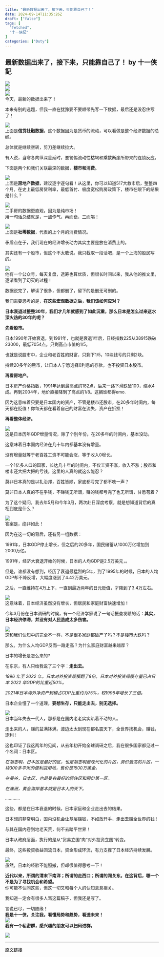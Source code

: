 ```yaml
---
title: "最新数据出来了，接下来，只能靠自己了！"
date: 2024-09-14T11:35:26Z
draft: ["false"]
tags: [
  "fetched",
  "十一侠記"
]
categories: ["Duty"]
---
```

最新数据出来了，接下来，只能靠自己了！ by 十一侠記
------
<div><section data-mpa-powered-by="yiban.io"><img data-imgfileid="100011195" data-ratio="0.07962962962962963" data-s="300,640" data-src="https://mmbiz.qpic.cn/mmbiz_png/JibRp6iay99MfTibMLe99BfiaEmpribCy3HynJkOpv4I1RiaficQpvRDwykAbRwQI9GqJkpJ3AGUdvv1XM6mO99BFEKkg/640?wx_fmt=other&amp;wxfrom=5&amp;wx_lazy=1&amp;wx_co=1&amp;tp=webp" data-type="other" data-w="1080" src="https://mmbiz.qpic.cn/mmbiz_png/JibRp6iay99MfTibMLe99BfiaEmpribCy3HynJkOpv4I1RiaficQpvRDwykAbRwQI9GqJkpJ3AGUdvv1XM6mO99BFEKkg/640?wx_fmt=other&amp;wxfrom=5&amp;wx_lazy=1&amp;wx_co=1&amp;tp=webp"></section><section><img data-imgfileid="100011191" data-ratio="0.2777777777777778" data-s="300,640" data-src="https://mmbiz.qpic.cn/mmbiz_png/JibRp6iay99Md75icibdIEd27AH8COUqiaicWgePn0ICsB4YCyTVasp3mxN0svm8O1pYHNLVkhF0E4ibCvLXs93icu9MlA/640?wx_fmt=other&amp;from=appmsg&amp;wxfrom=5&amp;wx_lazy=1&amp;wx_co=1&amp;tp=webp" data-type="png" data-w="900" src="https://mmbiz.qpic.cn/mmbiz_png/JibRp6iay99Md75icibdIEd27AH8COUqiaicWgePn0ICsB4YCyTVasp3mxN0svm8O1pYHNLVkhF0E4ibCvLXs93icu9MlA/640?wx_fmt=other&amp;from=appmsg&amp;wxfrom=5&amp;wx_lazy=1&amp;wx_co=1&amp;tp=webp"></section><section><img data-imgfileid="100011193" data-ratio="0.058666666666666666" data-src="https://mmbiz.qpic.cn/sz_mmbiz_gif/icTvzmhyEFuw81vA1QicbTUiaD0KWfOrV3UpwDlbhuJV3E2TDGzL8lMp9x3ATZGI1h7XRkm7K0FPA6WCZXz6POESw/640?wx_fmt=gif&amp;from=appmsg&amp;wxfrom=5&amp;wx_lazy=1&amp;wx_co=1&amp;tp=webp" data-w="750" src="https://mmbiz.qpic.cn/sz_mmbiz_gif/icTvzmhyEFuw81vA1QicbTUiaD0KWfOrV3UpwDlbhuJV3E2TDGzL8lMp9x3ATZGI1h7XRkm7K0FPA6WCZXz6POESw/640?wx_fmt=gif&amp;from=appmsg&amp;wxfrom=5&amp;wx_lazy=1&amp;wx_co=1&amp;tp=webp"></section><section><span>今天，最新的数据出来了！</span><p></p></section><section><span>本来有别的选题，但我一直在犹豫要不要顺带先写一下数据，最后还是没忍住写了！</span><p></p></section><section><img data-imgfileid="100011198" data-ratio="1.0107066381156318" data-s="300,640" data-src="https://mmbiz.qpic.cn/mmbiz_png/JibRp6iay99MefRW3WduePZ4CkiawxerkXJ4QKsVaL0JQwyYicTiaEw07APl8OYD8I1hmacr6s2QRj3lVtEutBCmXUA/640?wx_fmt=png&amp;from=appmsg" data-type="png" data-w="934" src="https://mmbiz.qpic.cn/mmbiz_png/JibRp6iay99MefRW3WduePZ4CkiawxerkXJ4QKsVaL0JQwyYicTiaEw07APl8OYD8I1hmacr6s2QRj3lVtEutBCmXUA/640?wx_fmt=png&amp;from=appmsg"></section><section><span>上面是<span><strong>信贷社融数据</strong></span>，这个数据因为是货币的流动，可以看做是整个经济数据的总纲。</span><p></p></section><section><span>总体就是继续空转，剪刀差继续拉大。</span><p></p></section><section><span>有人说，当寒冬向纵深蔓延时，要警惕流动性枯竭和乘数断崖所带来的连锁反应。</span><p></p></section><section><span>下面是两个和我们关联最深的数据，<span><strong>楼市和消费</strong></span>。</span><p></p></section><section><img data-imgfileid="100011199" data-ratio="0.9390243902439024" data-s="300,640" data-src="https://mmbiz.qpic.cn/mmbiz_png/JibRp6iay99MefRW3WduePZ4CkiawxerkXJ8oPJ0ia9AbgXAL0ZMcQNWPeFEorcgf1AnlCYmKsDjxsORlN5VnRy0TA/640?wx_fmt=png&amp;from=appmsg" data-type="png" data-w="820" src="https://mmbiz.qpic.cn/mmbiz_png/JibRp6iay99MefRW3WduePZ4CkiawxerkXJ8oPJ0ia9AbgXAL0ZMcQNWPeFEorcgf1AnlCYmKsDjxsORlN5VnRy0TA/640?wx_fmt=png&amp;from=appmsg"></section><section><span>上面是<strong><span>房地产数据</span></strong>，建议逐字逐句看！从这里，你可以知道517大救市后，整整四个月，在史上最低房贷利率，最低首付、极度宽松购房政策下，楼市在眼下的结果是什么？</span><p></p></section><section><img data-imgfileid="100011200" data-ratio="0.36944444444444446" data-s="300,640" data-src="https://mmbiz.qpic.cn/mmbiz_png/JibRp6iay99MefRW3WduePZ4CkiawxerkXJBGrLN1zlL1k00kuJRazRJRtEUibfPUrzt93Dg2lSZt29d84nialO8ic4g/640?wx_fmt=png&amp;from=appmsg" data-type="png" data-w="1080" src="https://mmbiz.qpic.cn/mmbiz_png/JibRp6iay99MefRW3WduePZ4CkiawxerkXJBGrLN1zlL1k00kuJRazRJRtEUibfPUrzt93Dg2lSZt29d84nialO8ic4g/640?wx_fmt=png&amp;from=appmsg"></section><section><span>二手房的数据更直观，因为是纯市场！</span></section><section><span>用一句话总结就是，一鼓作气，再而衰，三而竭！</span><p></p></section><section><img data-imgfileid="100011201" data-ratio="0.5638888888888889" data-s="300,640" data-src="https://mmbiz.qpic.cn/mmbiz_jpg/JibRp6iay99MefRW3WduePZ4CkiawxerkXJrFgBPbWGbLjticSIUzQQib9EN25ficIfQzIQfZ14DaLTaplBq7bpJk2Gw/640?wx_fmt=jpeg&amp;from=appmsg" data-type="jpeg" data-w="1080" src="https://mmbiz.qpic.cn/mmbiz_jpg/JibRp6iay99MefRW3WduePZ4CkiawxerkXJrFgBPbWGbLjticSIUzQQib9EN25ficIfQzIQfZ14DaLTaplBq7bpJk2Gw/640?wx_fmt=jpeg&amp;from=appmsg"></section><section><span>上面是<span><strong>社零数据</strong></span>，代表的上个月的消费情况。</span><p></p></section><section><span>矛盾点在于，我们现在的经济增长动力其实主要是放在消费上的。</span><p></p></section><section><span>其实还有一个股市，但这个不太敢说。我只截取一段话吧，是一个上海的股民写的。</span><p></p></section><section><img data-imgfileid="100011202" data-ratio="0.6212962962962963" data-s="300,640" data-src="https://mmbiz.qpic.cn/mmbiz_png/JibRp6iay99MefRW3WduePZ4CkiawxerkXJ8FHSEpOQEVIkogmOYk7sDshLWl37MQgaSe2BRuM3pXeWG4ROoKg6xA/640?wx_fmt=png&amp;from=appmsg" data-type="png" data-w="1080" src="https://mmbiz.qpic.cn/mmbiz_png/JibRp6iay99MefRW3WduePZ4CkiawxerkXJ8FHSEpOQEVIkogmOYk7sDshLWl37MQgaSe2BRuM3pXeWG4ROoKg6xA/640?wx_fmt=png&amp;from=appmsg"></section><section><span>他有一个公众号，每天复盘，选筹也算优质，但很长时间以来，我从他的推文里，逐渐看到了幻灭的过程！</span><p></p></section><section><span>数据说完了，解读了很多，但都删了，留下的是删无可删的。</span><p></p></section><section><span>我们需要思考的是，<span><strong>在这些宏观数据之后，我们该如何应对？</strong></span></span><p></p></section><section><strong><span>日本</span><span>衰退过整整30年，我们才几年就感到了如此沉重，那么日本是怎么过来这水深火热的30年的呢？</span></strong><span></span><p></p></section><section><strong><span>先看股市。</span></strong><span></span><p></p></section><section><span>日本1990年开始衰退，到1991年，也就是衰退1年后，日经指数225从38915跌破23000，最低7054点，只剩高点市值的1/5。</span><p></p></section><section><span>也就是说股市中，企业和老百姓的财富，只剩下1/5，10块钱亏的只剩2块。</span><p></p></section><section><span>持续20多年的熊市，让日本人宁愿选择0利息的存款，也不投资日本股市。</span><p></p></section><section><strong><span>再看房地产。</span></strong><span></span><p></p></section><section><span>日本房产价格指数，1991年达到最高点的182点，后来一路下滑跌破100，缩水4成。再到2004年，地价直接降到了高点的1/8。这搁谁都得emo.</span><p></p></section><section><span>因为这意味着只要是日本国内的资产，不管是楼市还股市，在20多年时间内，每天都在贬值！你每天都在看着自己的财富在流失，资产在折损！</span><p></p></section><section><strong><span>再看整体经济。</span></strong><span></span><p></p></section><section><img data-imgfileid="100011203" data-ratio="0.7055921052631579" data-s="300,640" data-src="https://mmbiz.qpic.cn/mmbiz_jpg/JibRp6iay99MefRW3WduePZ4CkiawxerkXJZ3dBfYWbFSiccJOaA4FEUtJBSQUBNF3dQGsQNFYhfdDibr1icpkTB05Hw/640?wx_fmt=jpeg&amp;from=appmsg" data-type="jpeg" data-w="608" src="https://mmbiz.qpic.cn/mmbiz_jpg/JibRp6iay99MefRW3WduePZ4CkiawxerkXJZ3dBfYWbFSiccJOaA4FEUtJBSQUBNF3dQGsQNFYhfdDibr1icpkTB05Hw/640?wx_fmt=jpeg&amp;from=appmsg"></section><section><span>这是日本历年GDP增量情况，除了个别年份，在20多年的时间内，基本没动。</span><p></p></section><section><span>这意味着日本国内经济在几十年内都基本没有增量。</span><p></p></section><section><span>没有增量就等于老百姓工资不可能会涨，等于收入0增长。</span><p></p></section><section><span>一个1亿多人口的国家，长达几十年的时间内，不仅工资不涨，收入不涨；股市和楼市还大把大把的亏钱，这里的人真的就这么能忍？</span><p></p></section><section><span>莫非日本真的是以礼治邦，百姓皆顺，家底都亏完了都不吱一声？</span><p></p></section><section><span>莫非日本人真的不在乎钱，不赚钱无所谓，赚的钱都亏完了也无所谓，甘愿苟着？</span><p></p></section><section><span>为了这个疑问，我去年5月和今年3月，两次赴日深度考察，就是想知道背后的真相到底是什么？</span><p></p></section><section><img data-imgfileid="100011204" data-ratio="0.6666666666666666" data-s="300,640" data-src="https://mmbiz.qpic.cn/mmbiz_png/JibRp6iay99MefRW3WduePZ4CkiawxerkXJevsjmzrxTZRWqHeczQC47OtKPQfg7UN4m3fhkRIe8nAlmxdXQOria5Q/640?wx_fmt=png&amp;from=appmsg" data-type="png" data-w="1080" src="https://mmbiz.qpic.cn/mmbiz_png/JibRp6iay99MefRW3WduePZ4CkiawxerkXJevsjmzrxTZRWqHeczQC47OtKPQfg7UN4m3fhkRIe8nAlmxdXQOria5Q/640?wx_fmt=png&amp;from=appmsg"></section><section><span>答案是，绝非如此！</span><p></p></section><section><span>因为在这一切的背后，还有另一组数据：</span><p></p></section><section><span>1991年，日本GDP停止增长，但之后的20多年，国民储蓄从1000万亿增加到2000万亿。</span><p></p></section><section><span>1991年，经济大衰退开始的时候，日本的人均GDP是2.5万美元，。</span><p></p></section><section><span>但是，谁都没有想到，经历了衰退最猛烈的5年，到了1995年的时候，日本的人均GDP却不降反增，大幅度涨到了4.42万美元。</span><p></p></section><section><span>之后，一直维持在4万上下，一直到最近两年的日元贬值，才降到了3.4万左右。</span><p></p></section><section><img data-galleryid="" data-imgfileid="100011205" data-ratio="0.49537037037037035" data-s="300,640" data-src="https://mmbiz.qpic.cn/mmbiz_jpg/JibRp6iay99MefRW3WduePZ4CkiawxerkXJ98QxEKsz1HicXFGXKvNfXDqmlpiat0YXVUjleia03c6yyBBECT0sWBwaA/640?wx_fmt=jpeg&amp;from=appmsg" data-type="png" data-w="1080" src="https://mmbiz.qpic.cn/mmbiz_jpg/JibRp6iay99MefRW3WduePZ4CkiawxerkXJ98QxEKsz1HicXFGXKvNfXDqmlpiat0YXVUjleia03c6yyBBECT0sWBwaA/640?wx_fmt=jpeg&amp;from=appmsg"></section><section><span>这意味着，日本经济虽然没有增长，但居民和家庭财富快速增加！</span><p></p></section><section><span>今年3月份在日本调研的时候，有一个经济学家说了一句话振聋发聩的话：<span><strong>其实，日本经济停滞，并没有对人民造成太多伤害。</strong></span></span><p></p></section><section><img data-imgfileid="100011206" data-ratio="0.6744186046511628" data-s="300,640" data-src="https://mmbiz.qpic.cn/mmbiz_png/JibRp6iay99MefRW3WduePZ4CkiawxerkXJGZB8BH3y3l85I72jNMw8icvXictgGKHBibVhRBAKk23R6M9xmNBJQNbnA/640?wx_fmt=png&amp;from=appmsg" data-type="png" data-w="946" src="https://mmbiz.qpic.cn/mmbiz_png/JibRp6iay99MefRW3WduePZ4CkiawxerkXJGZB8BH3y3l85I72jNMw8icvXictgGKHBibVhRBAKk23R6M9xmNBJQNbnA/640?wx_fmt=png&amp;from=appmsg"></section><section><span>这和我们认知中的完全不一样，不是很多家庭都破产了吗？不是楼市大跌吗？</span><p></p></section><section><span>那么，为什么人均GDP反而一路走高？为什么家庭财富越来越厚？</span><p></p></section><section><span>日本的增长是怎么来的?</span><p></p></section><section><span>在东京，有人只给我说了三个字：<span><strong>走出去。</strong></span></span><p></p></section><section><span><em><span>1996 年至 2022 年，日本对外投资规模翻了8倍，日本对外投资规模存量已占日本 2022 年GDP的比重近50%。</span></em></span><p></p></section><section><span><em><span>2021年日本海外净资产规模占GDP比重约为75%，较1996年增长了三倍。</span></em></span><span></span><p></p></section><section><span>日本企业懂了一个道理，<span><strong>要想生存，只能走出去，别无选择。</strong></span></span><p></p></section><section><img data-imgfileid="100011207" data-ratio="0.774074074074074" data-s="300,640" data-src="https://mmbiz.qpic.cn/mmbiz_png/JibRp6iay99MefRW3WduePZ4CkiawxerkXJcBXsRsRZ6exyHcjRr5wAr1SDSycTpzFQ8VIO69MzdOUwicBTx4faksA/640?wx_fmt=png&amp;from=appmsg" data-type="png" data-w="1080" src="https://mmbiz.qpic.cn/mmbiz_png/JibRp6iay99MefRW3WduePZ4CkiawxerkXJcBXsRsRZ6exyHcjRr5wAr1SDSycTpzFQ8VIO69MzdOUwicBTx4faksA/640?wx_fmt=png&amp;from=appmsg"></section><section><span>日本当年失去一代人，那都是在国内老老实实趴着不动的人。</span><p></p></section><section><span>走出来的人，赚的盆满钵满。渡边太太到现在都名震天下，全世界找机会，赚钱，逐利！</span><p></p></section><section><span>这也印证了我这两年的见闻，从去年初开始全球调研之后，我在很多国家都见过一个名词：日本区。</span><p></p></section><section><span><em><span>在胡志明，日本区是最好的区，也是胡志明最现代化的片区，房价最高的片区，一块300多平米的便利店用地，售价是1500万美金。</span></em></span><p></p></section><section><span><em><span>在曼谷，日本区，也是曼谷最好的居住区和房价第一区。</span></em></span><p></p></section><section><span><em><span>在澳洲，黄金海岸基本就是日本人的天下。</span></em></span><span></span><p></p></section><section><span>…………</span><p></p></section><section><span>这些，都是在日本衰退的时候，日本家庭和企业走出去的结果。</span><p></p></section><section><span>日本想的非常明白，国内没机会让基层赚钱，不如放开手，走出去赚全世界的钱！</span><p></p></section><section><span>与其在国内卷到地老天荒，何不去踏平世界！</span><p></p></section><section><span>日本从政府层面，执行的是从“贸易立国”向“对外投资立国”转变。</span><p></p></section><section><span>最终，这些投资收益回流日本，资金形成环流，有力支撑了日本经济持续发展。</span><p></p></section><section><img data-imgfileid="100011208" data-ratio="0.6768518518518518" data-s="300,640" data-src="https://mmbiz.qpic.cn/mmbiz_png/JibRp6iay99MefRW3WduePZ4CkiawxerkXJ5TRpFCekV6NFVA9ib5XpcHsyHAHNjjB1NswKPQBlVp2W2ZdD6zSCVWA/640?wx_fmt=png&amp;from=appmsg" data-type="png" data-w="1080" src="https://mmbiz.qpic.cn/mmbiz_png/JibRp6iay99MefRW3WduePZ4CkiawxerkXJ5TRpFCekV6NFVA9ib5XpcHsyHAHNjjB1NswKPQBlVp2W2ZdD6zSCVWA/640?wx_fmt=png&amp;from=appmsg"></section><section><span>虽然，日本的经验不能照搬，但却很值得思考一下！</span><p></p></section><section><span><strong><span>近代以来，所谓的清末下南洋；所谓的走西口；所谓的闯关东。在这背后，哪一个不是为了寻找机会和希望。</span></strong></span></section><section><span>你可能不认同这些，但这一切又和每个人的认知息息相关。</span><p></p></section><section><span>我知道一定会有很多人骂这篇稿子，但我还是写了。</span><p></p></section><section><span>言说已尽，一切随缘！</span></section><section><span><strong>我是</strong><span><strong><span>十一侠</span></strong></span><strong>，关注我，<span>看懂局势和趋势，看透未来</span>！</strong></span></section><section><mp-common-videosnap data-pluginname="mpvideosnap" data-headimgurl="https://wx.qlogo.cn/finderhead/VHU8bI7BOJBFRBmPQRAs1BCMk9rDtNebVoiarpewOLlHJibzr1NIW1WicpQaXFicicibes55YZaZtZvys/0" data-username="v2_060000231003b20faec8c5e58e1ecbd4cb07ee31b077840a3b5c2356c077b88d65d1452a4084@finder" data-nickname="十一侠記" data-desc="将在09月18日 16:00 直播" data-livewording="预约" data-intro="点击预约：看透真相，看懂形式！" data-type="live" data-status="0" data-noticeid="finderlivenotice-v2_060000231003b20faec8c5e58e1ecbd4cb07ee31b077840a3b5c2356c077b88d65d1452a4084@finder-1726105510935627-140862068" data-isdisabled="0" data-errortips=""></mp-common-videosnap></section><section><img data-imgfileid="100011210" data-ratio="0.058666666666666666" data-s="300,640" data-src="https://mmbiz.qpic.cn/sz_mmbiz_gif/icTvzmhyEFuw81vA1QicbTUiaD0KWfOrV3UpwDlbhuJV3E2TDGzL8lMp9x3ATZGI1h7XRkm7K0FPA6WCZXz6POESw/640?wx_fmt=gif&amp;tp=webp&amp;wxfrom=5&amp;wx_lazy=1&amp;wx_co=1" data-type="gif" data-w="750" src="https://mmbiz.qpic.cn/sz_mmbiz_gif/icTvzmhyEFuw81vA1QicbTUiaD0KWfOrV3UpwDlbhuJV3E2TDGzL8lMp9x3ATZGI1h7XRkm7K0FPA6WCZXz6POESw/640?wx_fmt=gif&amp;tp=webp&amp;wxfrom=5&amp;wx_lazy=1&amp;wx_co=1"></section><section><strong></strong></section><section><strong>我有一个<span>私密群</span>，感兴趣的朋友可以<span>扫码进群</span>。</strong></section><section><strong></strong></section><p><img data-galleryid="" data-imgfileid="100011216" data-ratio="1" data-s="300,640" data-src="https://mmbiz.qpic.cn/mmbiz_jpg/JibRp6iay99MefRW3WduePZ4CkiawxerkXJKcLeb5FRjNqib3soERz3kQ17QNc6OQibk0bsOeXtWCibvrNynakAFiam1A/640?wx_fmt=jpeg&amp;from=appmsg" data-type="png" data-w="396" src="https://mmbiz.qpic.cn/mmbiz_jpg/JibRp6iay99MefRW3WduePZ4CkiawxerkXJKcLeb5FRjNqib3soERz3kQ17QNc6OQibk0bsOeXtWCibvrNynakAFiam1A/640?wx_fmt=jpeg&amp;from=appmsg"></p><p><mp-style-type data-value="3"></mp-style-type></p></div>  
<hr>
<a href="https://mp.weixin.qq.com/s/5PIO54YBXel_On5LEQca8w",target="_blank" rel="noopener noreferrer">原文链接</a>
